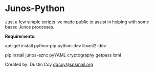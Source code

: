 # Junos-Python

Just a few simple scripts Ive made public to assist in helping with some basec Junos processes.

**Requirements:**

apt-get install python-pip python-dev libxml2-dev

pip install junos-eznc pyYAML cryptography getpass lxml




Created by: Dustin Coy
[dgcoy@spsmail.org](mailto:dgcoy@spsmail.org)
